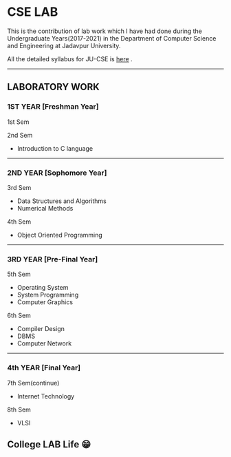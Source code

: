 # CSE LAB

This is the contribution of lab work which I have had done during the Undergraduate Years(2017-2021) in the Department of Computer Science and Engineering at Jadavpur University.

All the detailed syllabus for JU-CSE is [here](http://www.jaduniv.edu.in/upload_files/course_file/1408615750-1.pdf) .

---

## LABORATORY WORK

### 1ST YEAR [Freshman Year]

1st Sem

2nd Sem
 * Introduction to C language
 
---

### 2ND YEAR [Sophomore Year]
							
3rd Sem 
 * Data Structures and Algorithms
 * Numerical Methods

4th Sem
 * Object Oriented Programming

---

### 3RD YEAR [Pre-Final Year]

5th Sem
 * Operating System
 * System Programming
 * Computer Graphics 
 
6th Sem
 * Compiler Design
 * DBMS
 * Computer Network 
 
 ---
 
 ### 4th YEAR [Final Year]

7th Sem(continue)
 * Internet Technology
 
8th Sem 
  * VLSI

## College LAB Life :grin:
